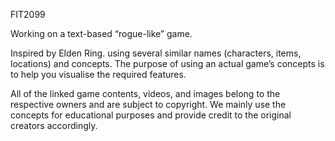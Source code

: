 FIT2099 

Working on a text-based “rogue-like” game.

Inspired by Elden Ring. using several similar names (characters, items, locations) and concepts. The purpose of using an actual game’s concepts is to help you visualise the required features.

All of the linked game contents, videos, and images belong to the respective owners and are subject to copyright. We mainly use the concepts for educational purposes and provide credit to the original creators accordingly. 
